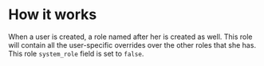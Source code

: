 # How it works

When a user is created, a role named after her is created as well. This role 
will contain all the user-specific overrides over the other roles that she has.
This role `system_role` field is set to `false`.
